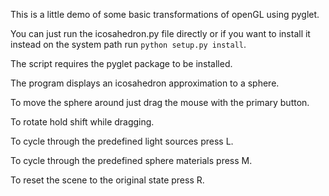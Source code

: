 This is a little demo of some basic transformations of openGL
using pyglet.

You can just run the icosahedron.py file directly or if you want to
install it instead on the system path run `python setup.py install`.

The script requires the pyglet package to be installed.

The program displays an icosahedron approximation to a sphere.

To move the sphere around just drag the mouse with the primary button.

To rotate hold shift while dragging.

To cycle through the predefined light sources press L.

To cycle through the predefined sphere materials press M.

To reset the scene to the original state press R.

